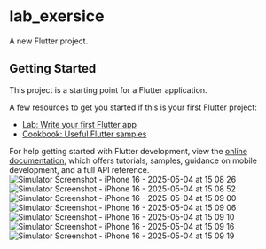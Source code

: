 # lab_exersice

A new Flutter project.

## Getting Started

This project is a starting point for a Flutter application.

A few resources to get you started if this is your first Flutter project:

- [Lab: Write your first Flutter app](https://docs.flutter.dev/get-started/codelab)
- [Cookbook: Useful Flutter samples](https://docs.flutter.dev/cookbook)

For help getting started with Flutter development, view the
[online documentation](https://docs.flutter.dev/), which offers tutorials,
samples, guidance on mobile development, and a full API reference.
![Simulator Screenshot - iPhone 16 - 2025-05-04 at 15 08 26](https://github.com/user-attachments/assets/ab41fc60-c90d-4175-beb6-f74d34257cc1)
![Simulator Screenshot - iPhone 16 - 2025-05-04 at 15 08 52](https://github.com/user-attachments/assets/81ec4f73-4234-4c07-b7df-a3d2f3ff4024)
![Simulator Screenshot - iPhone 16 - 2025-05-04 at 15 09 00](https://github.com/user-attachments/assets/767248c5-4f71-47b3-9814-7828568723db)
![Simulator Screenshot - iPhone 16 - 2025-05-04 at 15 09 06](https://github.com/user-attachments/assets/f3bf2d16-5865-449e-ae05-2c92327320e1)
![Simulator Screenshot - iPhone 16 - 2025-05-04 at 15 09 10](https://github.com/user-attachments/assets/271638c4-8304-4a4a-ae72-9d03060c14d9)
![Simulator Screenshot - iPhone 16 - 2025-05-04 at 15 09 16](https://github.com/user-attachments/assets/0e781762-3332-4a7f-be04-6f30eb13f4ef)
![Simulator Screenshot - iPhone 16 - 2025-05-04 at 15 09 19](https://github.com/user-attachments/assets/f7204ea2-dbc8-4e78-93db-f974b658c68a)


